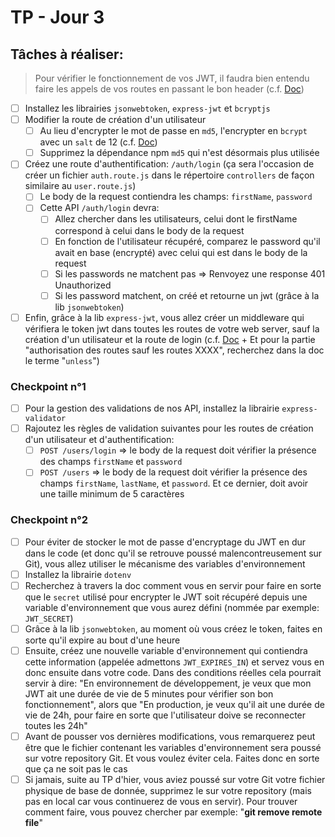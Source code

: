# TP - Jour 3

## Tâches à réaliser:

> Pour vérifier le fonctionnement de vos JWT, il faudra bien entendu faire les appels de vos routes en passant le bon header (c.f. [Doc](https://jwt.io/introduction))

- [ ] Installez les librairies `jsonwebtoken`, `express-jwt` et `bcryptjs`
- [ ] Modifier la route de création d'un utilisateur
  - [ ] Au lieu d'encrypter le mot de passe en `md5`, l'encrypter en `bcrypt` avec un `salt` de 12 (c.f. [Doc](https://github.com/dcodeIO/bcrypt.js#usage---sync))
  - [ ] Supprimez la dépendance npm `md5` qui n'est désormais plus utilisée
- [ ] Créez une route d'authentification: `/auth/login` (ça sera l'occasion de créer un fichier `auth.route.js` dans le répertoire `controllers` de façon similaire au `user.route.js`)
  - [ ] Le body de la request contiendra les champs: `firstName`, `password`
  - [ ] Cette API `/auth/login` devra:
    - [ ] Allez chercher dans les utilisateurs, celui dont le firstName correspond à celui dans le body de la request
    - [ ] En fonction de l'utilisateur récupéré, comparez le password qu'il avait en base (encrypté) avec celui qui est dans le body de la request
    - [ ] Si les passwords ne matchent pas => Renvoyez une response 401 Unauthorized
    - [ ] Si les password matchent, on créé et retourne un jwt (grâce à la lib `jsonwebtoken`)
- [ ] Enfin, grâce à la lib `express-jwt`, vous allez créer un middleware qui vérifiera le token jwt dans toutes les routes de votre web server, sauf la création d'un utilisateur et la route de login (c.f. [Doc](https://www.npmjs.com/package/express-jwt) + Et pour la partie "authorisation des routes sauf les routes XXXX", recherchez dans la doc le terme "`unless`")

### Checkpoint n°1

- [ ] Pour la gestion des validations de nos API, installez la librairie `express-validator`
- [ ] Rajoutez les règles de validation suivantes pour les routes de création d'un utilisateur et d'authentification:
  - [ ] `POST /users/login` => le body de la request doit vérifier la présence des champs `firstName` et `password`
  - [ ] `POST /users` => le body de la request doit vérifier la présence des champs `firstName`, `lastName`, et `password`. Et ce dernier, doit avoir une taille minimum de 5 caractères

### Checkpoint n°2

- [ ] Pour éviter de stocker le mot de passe d'encryptage du JWT en dur dans le code (et donc qu'il se retrouve poussé malencontreusement sur Git), vous allez utiliser le mécanisme des variables d'environnement
- [ ] Installez la librairie `dotenv`
- [ ] Recherchez à travers la doc comment vous en servir pour faire en sorte que le `secret` utilisé pour encrypter le JWT soit récupéré depuis une variable d'environnement que vous aurez défini (nommée par exemple: `JWT_SECRET`)
- [ ] Grâce à la lib `jsonwebtoken`, au moment où vous créez le token, faites en sorte qu'il expire au bout d'une heure
- [ ] Ensuite, créez une nouvelle variable d'environnement qui contiendra cette information (appelée admettons `JWT_EXPIRES_IN`) et servez vous en donc ensuite dans votre code. Dans des conditions réelles cela pourrait servir à dire: "En environnement de développement, je veux que mon JWT ait une durée de vie de 5 minutes pour vérifier son bon fonctionnement", alors que "En production, je veux qu'il ait une durée de vie de 24h, pour faire en sorte que l'utilisateur doive se reconnecter toutes les 24h"
- [ ] Avant de pousser vos dernières modifications, vous remarquerez peut être que le fichier contenant les variables d'environnement sera poussé sur votre repository Git. Et vous voulez éviter cela. Faites donc en sorte que ça ne soit pas le cas
- [ ] Si jamais, suite au TP d'hier, vous aviez poussé sur votre Git votre fichier physique de base de donnée, supprimez le sur votre repository (mais pas en local car vous continuerez de vous en servir). Pour trouver comment faire, vous pouvez chercher par exemple: "**git remove remote file**"
